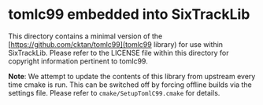 # tomlc99 embedded into SixTrackLib
This directory contains a minimal version of the
[https://github.com/cktan/tomlc99](tomlc99 library)
for use within SixTrackLib. Please refer to the LICENSE file within this directory
for copyright information pertinent to tomlc99.

**Note**: We attempt to update the contents of this library from upstream
every time cmake is run. This can be switched off by forcing offline builds
via the settings file. Please refer to `cmake/SetupTomlC99.cmake` for details.
